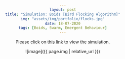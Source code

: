 ```yaml
---
layout: post
title: "Simulation: Boids [Bird Flocking Algorithm]"
img: "assets/img/portfolio/flocks.jpg"
date: 18-07-2020
tags: [Boids, Swarm, Emergent Behaviour]
---
```


<head> 
        <style> 
            body { 
                text-align:center; 
            } 
        </style> 
    </head> 
    
Please click on <a href="https://editor.p5js.org/ankiitgupta7/present/8mCpA5rjp" target="_blank">this link</a> to view the simulation.

![image]({{ page.img | relative_url }})